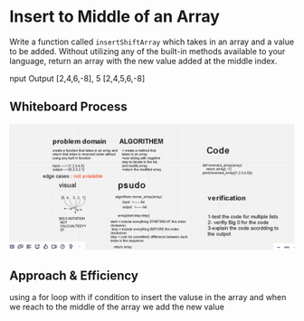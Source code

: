 # Insert to Middle of an Array
<!-- Description of the challenge -->
Write a function called `insertShiftArray` which takes in an array and a value to be added. Without utilizing any of the built-in methods available to your language, return an array with the new value added at the middle index.

nput	            Output
[2,4,6,-8], 5	   [2,4,5,6,-8]
## Whiteboard Process
<!-- Embedded whiteboard image -->
![a](/python/assets/whitBoard1.png)

## Approach & Efficiency
<!-- What approach did you take? Discuss Why. What is the Big O space/time for this approach? -->

using a for loop with if condition to insert the valuse in the array and 
when we reach to the middle of the array we add the new value 
